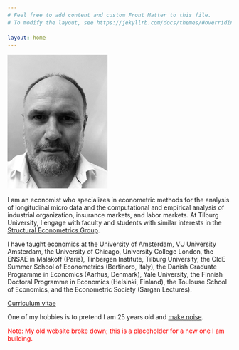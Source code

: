 ```yaml
---
# Feel free to add content and custom Front Matter to this file.
# To modify the layout, see https://jekyllrb.com/docs/themes/#overriding-theme-defaults

layout: home
---
```

<p float="left">
  <img src="img/IMG_2045.jpg" height="300" />
</p>

I am an economist who specializes in econometric methods for the analysis of longitudinal micro data and the computational and empirical analysis of industrial organization, insurance markets, and labor markets. At Tilburg University, I engage with faculty and students with similar interests in the [Structural Econometrics Group](https://www.tilburgeconomics.nl/seg).

I have taught economics at the University of Amsterdam, VU University Amsterdam, the University of Chicago, University College London, the ENSAE in Malakoff (Paris), Tinbergen Institute, Tilburg University, the CIdE Summer School of Econometrics (Bertinoro, Italy), the Danish Graduate Programme in Economics (Aarhus, Denmark), Yale University, the Finnish Doctoral Programme in Economics (Helsinki, Finland), the Toulouse School of Economics, and the Econometric Society (Sargan Lectures).

[Curriculum vitae](cv.pdf)

One of my hobbies is to pretend I am 25 years old and [make noise](https://blauwedinsdag.com).

<p><span style="color:red">
Note: My old website broke down; this is a placeholder for a new one I am building.    
</span></p>
